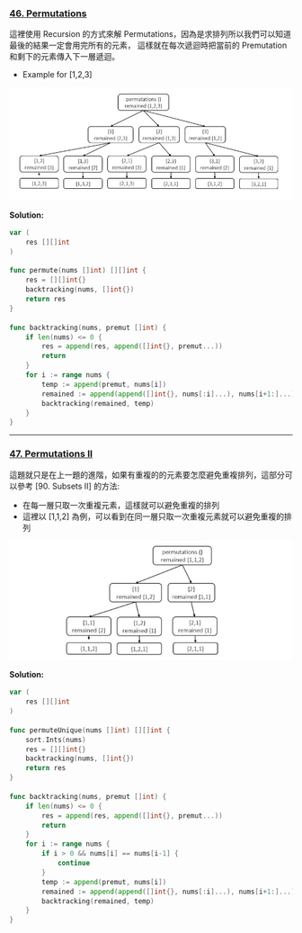 ### [46. Permutations]

這裡使用 Recursion 的方式來解 Permutations，因為是求排列所以我們可以知道最後的結果一定會用完所有的元素，
這樣就在每次遞迴時把當前的 Premutation 和剩下的元素傳入下一層遞迴。

-   Example for [1,2,3]

![](/_image/46.Permutations/1.jpg)

**Solution:**
```go
var (
    res [][]int
)

func permute(nums []int) [][]int {
    res = [][]int{}
    backtracking(nums, []int{})
    return res
}

func backtracking(nums, premut []int) {
    if len(nums) <= 0 {
        res = append(res, append([]int{}, premut...))
        return
    }
    for i := range nums {
        temp := append(premut, nums[i])
        remained := append(append([]int{}, nums[:i]...), nums[i+1:]...)
        backtracking(remained, temp)        
    }
}
```

[46. Permutations]: https://leetcode.com/problems/permutations/

---

### [47. Permutations II]

這題就只是在上一題的進階，如果有重複的的元素要怎麼避免重複排列，這部分可以參考 [90. Subsets II] 的方法:
-   在每一層只取一次重複元素，這樣就可以避免重複的排列
-   這裡以 [1,1,2] 為例，可以看到在同一層只取一次重複元素就可以避免重複的排列

![](/_image/46.Permutations/2.jpg)

**Solution:**
```go
var (
    res [][]int
)

func permuteUnique(nums []int) [][]int {
    sort.Ints(nums)
    res = [][]int{}
    backtracking(nums, []int{})
    return res
}

func backtracking(nums, premut []int) {
    if len(nums) <= 0 {
        res = append(res, append([]int{}, premut...))
        return
    }
    for i := range nums {
        if i > 0 && nums[i] == nums[i-1] {
            continue
        }
        temp := append(premut, nums[i])
        remained := append(append([]int{}, nums[:i]...), nums[i+1:]...)
        backtracking(remained, temp)        
    }
}
```

[47. Permutations II]: https://leetcode.com/problems/permutations-ii/